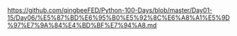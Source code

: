 https://github.com/qingbeeFED/Python-100-Days/blob/master/Day01-15/Day06/%E5%87%BD%E6%95%B0%E5%92%8C%E6%A8%A1%E5%9D%97%E7%9A%84%E4%BD%BF%E7%94%A8.md
